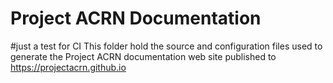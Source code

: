 # Project ACRN Documentation
#just a test for CI
This folder hold the source and configuration files used to generate the
Project ACRN documentation web site published to
https://projectacrn.github.io
